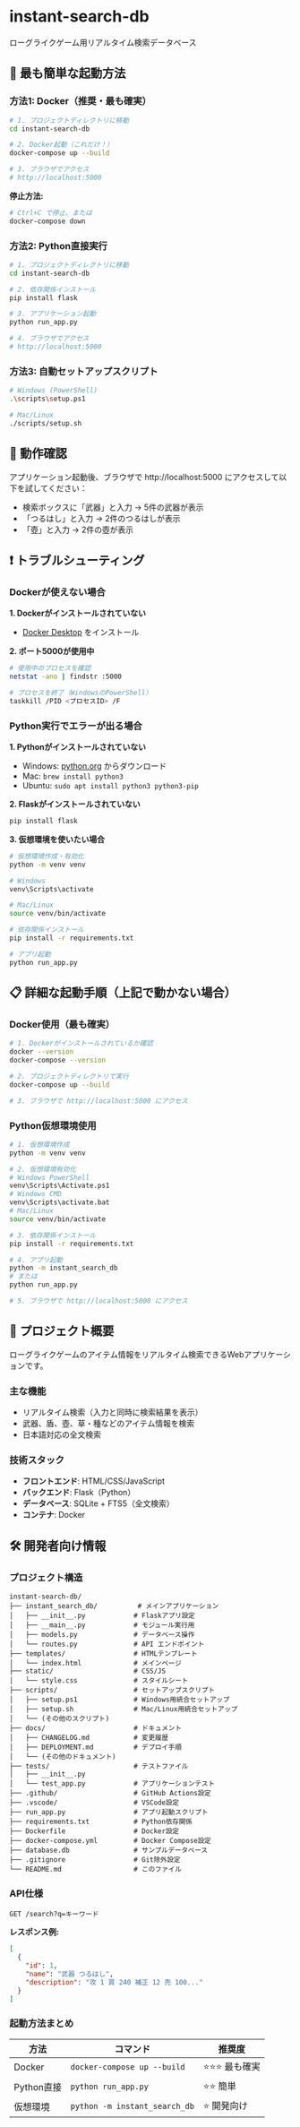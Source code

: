 # instant-search-db

ローグライクゲーム用リアルタイム検索データベース

## 🚀 最も簡単な起動方法

### 方法1: Docker（推奨・最も確実）

```bash
# 1. プロジェクトディレクトリに移動
cd instant-search-db

# 2. Docker起動（これだけ！）
docker-compose up --build

# 3. ブラウザでアクセス
# http://localhost:5000
```

**停止方法:**
```bash
# Ctrl+C で停止、または
docker-compose down
```

### 方法2: Python直接実行

```bash
# 1. プロジェクトディレクトリに移動
cd instant-search-db

# 2. 依存関係インストール
pip install flask

# 3. アプリケーション起動
python run_app.py

# 4. ブラウザでアクセス
# http://localhost:5000
```

### 方法3: 自動セットアップスクリプト

```bash
# Windows (PowerShell)
.\scripts\setup.ps1

# Mac/Linux
./scripts/setup.sh
```

## 🧪 動作確認

アプリケーション起動後、ブラウザで http://localhost:5000 にアクセスして以下を試してください：

- 検索ボックスに「武器」と入力 → 5件の武器が表示
- 「つるはし」と入力 → 2件のつるはしが表示  
- 「壺」と入力 → 2件の壺が表示

## ❗ トラブルシューティング

### Dockerが使えない場合

**1. Dockerがインストールされていない**
- [Docker Desktop](https://www.docker.com/products/docker-desktop/) をインストール

**2. ポート5000が使用中**
```bash
# 使用中のプロセスを確認
netstat -ano | findstr :5000

# プロセスを終了（WindowsのPowerShell）
taskkill /PID <プロセスID> /F
```

### Python実行でエラーが出る場合

**1. Pythonがインストールされていない**
- Windows: [python.org](https://www.python.org/downloads/) からダウンロード
- Mac: `brew install python3`
- Ubuntu: `sudo apt install python3 python3-pip`

**2. Flaskがインストールされていない**
```bash
pip install flask
```

**3. 仮想環境を使いたい場合**
```bash
# 仮想環境作成・有効化
python -m venv venv

# Windows
venv\Scripts\activate

# Mac/Linux  
source venv/bin/activate

# 依存関係インストール
pip install -r requirements.txt

# アプリ起動
python run_app.py
```

## 📋 詳細な起動手順（上記で動かない場合）

### Docker使用（最も確実）

```bash
# 1. Dockerがインストールされているか確認
docker --version
docker-compose --version

# 2. プロジェクトディレクトリで実行
docker-compose up --build

# 3. ブラウザで http://localhost:5000 にアクセス
```

### Python仮想環境使用

```bash
# 1. 仮想環境作成
python -m venv venv

# 2. 仮想環境有効化
# Windows PowerShell
venv\Scripts\Activate.ps1
# Windows CMD  
venv\Scripts\activate.bat
# Mac/Linux
source venv/bin/activate

# 3. 依存関係インストール
pip install -r requirements.txt

# 4. アプリ起動
python -m instant_search_db
# または
python run_app.py

# 5. ブラウザで http://localhost:5000 にアクセス
```

## 📖 プロジェクト概要

ローグライクゲームのアイテム情報をリアルタイム検索できるWebアプリケーションです。

### 主な機能
- リアルタイム検索（入力と同時に検索結果を表示）
- 武器、盾、壺、草・種などのアイテム情報を検索
- 日本語対応の全文検索

### 技術スタック
- **フロントエンド**: HTML/CSS/JavaScript
- **バックエンド**: Flask（Python）
- **データベース**: SQLite + FTS5（全文検索）
- **コンテナ**: Docker

## 🛠️ 開発者向け情報

### プロジェクト構造
```
instant-search-db/
├── instant_search_db/          # メインアプリケーション
│   ├── __init__.py            # Flaskアプリ設定
│   ├── __main__.py            # モジュール実行用
│   ├── models.py              # データベース操作
│   └── routes.py              # API エンドポイント
├── templates/                 # HTMLテンプレート
│   └── index.html             # メインページ
├── static/                    # CSS/JS
│   └── style.css              # スタイルシート
├── scripts/                   # セットアップスクリプト
│   ├── setup.ps1              # Windows用統合セットアップ
│   ├── setup.sh               # Mac/Linux用統合セットアップ
│   └── (その他のスクリプト)
├── docs/                      # ドキュメント
│   ├── CHANGELOG.md           # 変更履歴
│   ├── DEPLOYMENT.md          # デプロイ手順
│   └── (その他のドキュメント)
├── tests/                     # テストファイル
│   ├── __init__.py
│   └── test_app.py            # アプリケーションテスト
├── .github/                   # GitHub Actions設定
├── .vscode/                   # VSCode設定
├── run_app.py                 # アプリ起動スクリプト
├── requirements.txt           # Python依存関係
├── Dockerfile                 # Docker設定
├── docker-compose.yml         # Docker Compose設定
├── database.db                # サンプルデータベース
├── .gitignore                 # Git除外設定
└── README.md                  # このファイル
```

### API仕様
```
GET /search?q=キーワード
```

**レスポンス例:**
```json
[
  {
    "id": 1,
    "name": "武器 つるはし", 
    "description": "攻 1 買 240 補正 12 売 100..."
  }
]
```

### 起動方法まとめ

| 方法 | コマンド | 推奨度 |
|------|----------|--------|
| Docker | `docker-compose up --build` | ⭐⭐⭐ 最も確実 |
| Python直接 | `python run_app.py` | ⭐⭐ 簡単 |
| 仮想環境 | `python -m instant_search_db` | ⭐ 開発向け |